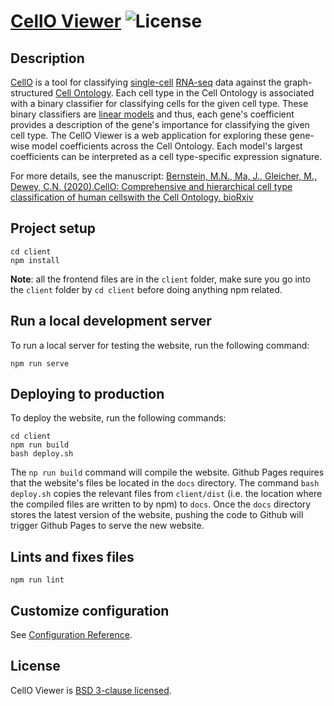 # [CellO Viewer](https://uwgraphics.github.io/CellNetworkViewer/) ![License](https://img.shields.io/badge/License-BSD%203--Clause-green.svg)

## Description

[CellO](https://github.com/deweylab/CellO) is a tool for classifying [single-cell](https://en.wikipedia.org/wiki/Single_cell_sequencing) [RNA-seq](https://en.wikipedia.org/wiki/RNA-Seq) data against the graph-structured [Cell Ontology](http://www.obofoundry.org/ontology/cl.html).  Each cell type in the Cell Ontology is associated with a binary classifier for classifying cells for the given cell type. These binary classifiers are [linear models](https://en.wikipedia.org/wiki/Generalized_linear_model) and thus, each gene's coefficient provides a description of the gene's importance for classifying the given cell type.  The CellO Viewer is a web application for exploring these gene-wise model coefficients across the Cell Ontology.  Each model's largest coefficients can be interpreted as a cell type-specific expression signature.

For more details, see the manuscript: [Bernstein, M.N., Ma, J., Gleicher, M., Dewey, C.N. (2020).CellO: Comprehensive and hierarchical cell type classification of human cellswith the Cell Ontology. bioRxiv](https://www.biorxiv.org/content/10.1101/634097v2)

## Project setup
```
cd client
npm install
```
**Note**: all the frontend files are in the `client` folder, make sure you go into the `client` folder by `cd client` before doing anything npm related.

## Run a local development server

To run a local server for testing the website, run the following command:

```
npm run serve
```

## Deploying to production

To deploy the website, run the following commands:

```
cd client
npm run build
bash deploy.sh
```

The ``np run build`` command will compile the website. Github Pages requires that the website's files be located in the ``docs`` directory.  The command  ``bash deploy.sh`` copies the relevant files from ``client/dist`` (i.e. the location where the compiled files are written to by npm) to ``docs``.  Once the ``docs`` directory stores the latest version of the website, pushing the code to Github will trigger Github Pages to serve the new website. 

## Lints and fixes files

```
npm run lint
```

## Customize configuration
See [Configuration Reference](https://cli.vuejs.org/config/).

## License

CellO Viewer is [BSD 3-clause licensed](./LICENSE).
